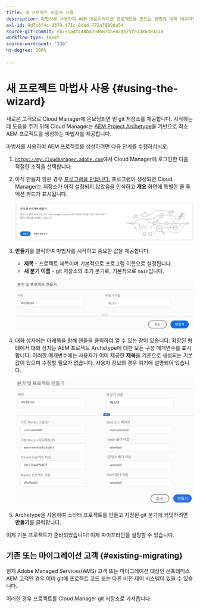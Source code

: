 ```yaml
---
title: 새 프로젝트 마법사 사용
description: 마법사를 사용하여 AEM 애플리케이션 프로젝트를 만드는 방법에 대해 배우려면 이 페이지를 따르십시오.
exl-id: 9d7c6f4c-9379-471c-8dad-772a7099da54
source-git-commit: cb791a4f148ba394687b5e824b75fe1386d83c18
workflow-type: tm+mt
source-wordcount: '330'
ht-degree: 100%

---
```



# 새 프로젝트 마법사 사용 {#using-the-wizard}

새로운 고객으로 Cloud Manager에 온보딩되면 빈 git 저장소를 제공합니다. 시작하는 데 도움을 주기 위해 Cloud Manager는 [AEM Project Archetype](https://github.com/Adobe-Marketing-Cloud/aem-project-archetype)을 기반으로 최소 AEM 프로젝트를 생성하는 마법사를 제공합니다.

마법사를 사용하여 AEM 프로젝트를 생성하려면 다음 단계를 수행하십시오.

1. [`https://my.cloudmanager.adobe.com`](https://my.cloudmanager.adobe.com)에서 Cloud Manager에 로그인한 다음 적절한 조직을 선택합니다.

1. 아직 만들지 않은 경우 [프로그램을 만듭니다.](program-setup.md) 프로그램이 생성되면 Cloud Manager는 저장소가 아직 설정되지 않았음을 인식하고 **개요** 화면에 특별한 콜 투 액션 카드가 표시됩니다.

   ![프로젝트 CTA 제작](/help/assets/image2018-10-3_14-29-44.png)

1. **만들기**&#x200B;를 클릭하여 마법사를 시작하고 중요한 값을 제공합니다.

   * **제목** - 프로젝트 제목이며 기본적으로 프로그램 이름으로 설정됩니다.
   * **새 분기 이름** - git 저장소의 초기 분기로, 기본적으로 `main`입니다.

   ![프로젝트 값](/help/assets/screen_shot_2018-10-08at55825am.png)

1. 대화 상자에는 아래쪽을 향해 핸들을 클릭하여 열 수 있는 창이 있습니다. 확장된 형태에서 대화 상자는 AEM 프로젝트 Archetype에 대한 모든 구성 매개변수를 표시합니다. 이러한 매개변수에는 사용자가 이미 제공한 **제목**&#x200B;을 기준으로 생성되는 기본값이 있으며 수정할 필요가 없습니다. 사용자 정보의 경우 여기에 설명되어 있습니다.

   ![자세한 Archetype 매개변수](/help/assets/screen_shot_2018-10-08at60032am.png)

1. Archetype을 사용하여 스타터 프로젝트를 만들고 지정된 git 분기에 커밋하려면 **만들기**&#x200B;를 클릭합니다.

이제 기본 프로젝트가 준비되었습니다! 이제 파이프라인을 설정할 수 있습니다.

## 기존 또는 마이그레이션 고객 {#existing-migrating}

현재 Adobe Managed Services(AMS) 고객 또는 마이그레이션 대상인 온프레미스 AEM 고객인 경우 이미 git에 프로젝트 코드 또는 다른 버전 제어 시스템이 있을 수 있습니다.

이러한 경우 프로젝트를 Cloud Manager git 저장소로 가져옵니다.
